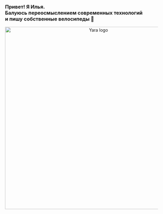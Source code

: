 ### Привет! Я Илья. <br>Балуюсь переосмыслением современных технологий <br>и пишу собственные велосипеды 👋
<p align="center"><a href='#'><img width="600" src="https://i.ibb.co/Wxm9429/YARA.png" alt="Yara logo"></a></p>
